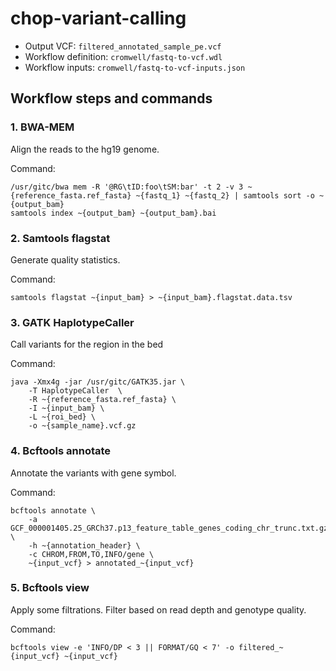 # chop-variant-calling

* Output VCF: `filtered_annotated_sample_pe.vcf`
* Workflow definition: `cromwell/fastq-to-vcf.wdl`
* Workflow inputs: `cromwell/fastq-to-vcf-inputs.json`

## Workflow steps and commands

### 1. BWA-MEM

Align the reads to the hg19 genome.

Command:
```
/usr/gitc/bwa mem -R '@RG\tID:foo\tSM:bar' -t 2 -v 3 ~{reference_fasta.ref_fasta} ~{fastq_1} ~{fastq_2} | samtools sort -o ~{output_bam}
samtools index ~{output_bam} ~{output_bam}.bai
```

### 2. Samtools flagstat

Generate quality statistics.

Command:
```
samtools flagstat ~{input_bam} > ~{input_bam}.flagstat.data.tsv
```

### 3. GATK HaplotypeCaller

Call variants for the region in the bed

Command:
```
java -Xmx4g -jar /usr/gitc/GATK35.jar \
    -T HaplotypeCaller  \
    -R ~{reference_fasta.ref_fasta} \
    -I ~{input_bam} \
    -L ~{roi_bed} \
    -o ~{sample_name}.vcf.gz
```

### 4. Bcftools annotate

Annotate the variants with gene symbol.

Command:
```
bcftools annotate \
	-a GCF_000001405.25_GRCh37.p13_feature_table_genes_coding_chr_trunc.txt.gz \
	-h ~{annotation_header} \
	-c CHROM,FROM,TO,INFO/gene \
	~{input_vcf} > annotated_~{input_vcf}
```

### 5. Bcftools view

Apply some filtrations. Filter based on read depth and genotype quality.

Command:
```
bcftools view -e 'INFO/DP < 3 || FORMAT/GQ < 7' -o filtered_~{input_vcf} ~{input_vcf}
```
